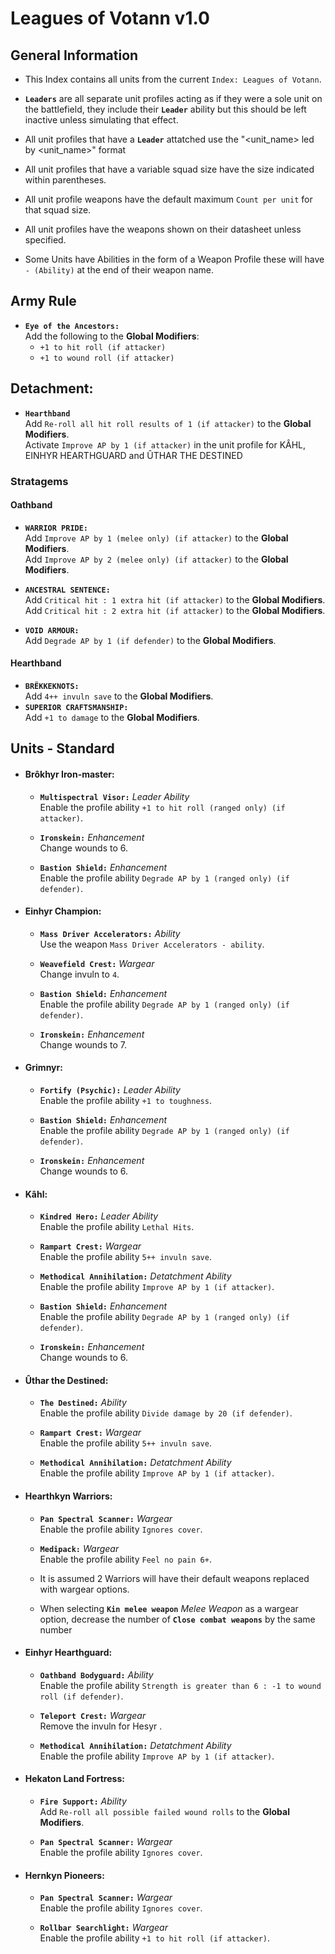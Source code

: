 # Leagues of Votann v1.0
## General Information

* This Index contains all units from the current `Index: Leagues of Votann`.
  
* **`Leaders`** are all separate unit profiles acting as if they were a sole unit on the battlefield, they include their **`Leader`** ability but this should be left inactive unless simulating that effect.

* All unit profiles that have a **`Leader`** attatched use the "<unit_name> led by <unit_name>" format
  
* All unit profiles that have a variable squad size have the size indicated within parentheses.
  
* All unit profile weapons have the default maximum `Count per unit` for that squad size.
  
* All unit profiles have the weapons shown on their datasheet unless specified.
  
* Some Units have Abilities in the form of a Weapon Profile these will have `- (Ability)` at the end of their weapon name.

## Army Rule
* **`Eye of the Ancestors:`** <br> Add the following to the **Global Modifiers**: 
  * `+1 to hit roll (if attacker)`
  * `+1 to wound roll (if attacker)` 

## Detachment: 
* **`Hearthband`** <br> Add `Re-roll all hit roll results of 1 (if attacker)` to the **Global Modifiers**. <br> Activate `Improve AP by 1 (if attacker)` in the unit profile for KÂHL, EINHYR HEARTHGUARD and ÛTHAR THE DESTINED

### Stratagems
#### Oathband
* **`WARRIOR PRIDE:`** <br> Add `Improve AP by 1 (melee only) (if attacker)` to the **Global Modifiers**. <br> Add `Improve AP by 2 (melee only) (if attacker)` to the **Global Modifiers**.

* **`ANCESTRAL SENTENCE:`** <br> Add `Critical hit : 1 extra hit (if attacker)` to the **Global Modifiers**. <br> Add `Critical hit : 2 extra hit (if attacker)` to the **Global Modifiers**.

* **`VOID ARMOUR:`** <br> Add `Degrade AP by 1 (if defender)` to the **Global Modifiers**.

#### Hearthband
* **`BRËKKEKNOTS:`** <br> Add `4++ invuln save` to the **Global Modifiers**.
* **`SUPERIOR CRAFTSMANSHIP:`** <br> Add `+1 to damage` to the **Global Modifiers**.
  

## Units - Standard
* #### Brôkhyr Iron-master:
  *  **`Multispectral Visor:`** *Leader Ability* <br> Enable the profile ability `+1 to hit roll (ranged only) (if attacker)`.

  *  **`Ironskein:`** *Enhancement* <br> Change wounds to 6.

  *  **`Bastion Shield:`** *Enhancement* <br> Enable the profile ability `Degrade AP by 1 (ranged only) (if defender)`.

* #### Einhyr Champion:
  *  **`Mass Driver Accelerators:`** *Ability* <br> Use the weapon `Mass Driver Accelerators - ability`.

  *  **`Weavefield Crest:`** *Wargear* <br> Change invuln to `4`.
  
  *  **`Bastion Shield:`** *Enhancement* <br> Enable the profile ability `Degrade AP by 1 (ranged only) (if defender)`.

  *  **`Ironskein:`** *Enhancement* <br> Change wounds to 7.

* #### Grimnyr:
  *  **`Fortify (Psychic):`** *Leader Ability* <br> Enable the profile ability `+1 to toughness`.

  *  **`Bastion Shield:`** *Enhancement* <br> Enable the profile ability `Degrade AP by 1 (ranged only) (if defender)`.

  *  **`Ironskein:`** *Enhancement* <br> Change wounds to 6.

* #### Kâhl:
  *  **`Kindred Hero:`** *Leader Ability* <br> Enable the profile ability `Lethal Hits`.

  *  **`Rampart Crest:`** *Wargear* <br> Enable the profile ability `5++ invuln save`.

  *  **`Methodical Annihilation:`** *Detatchment Ability* <br> Enable the profile ability `Improve AP by 1 (if attacker)`.

  *  **`Bastion Shield:`** *Enhancement* <br> Enable the profile ability `Degrade AP by 1 (ranged only) (if defender)`.

  *  **`Ironskein:`** *Enhancement* <br> Change wounds to 6.

* #### Ûthar the Destined:
  *  **`The Destined:`** *Ability* <br> Enable the profile ability `Divide damage by 20 (if defender)`.

  *  **`Rampart Crest:`** *Wargear* <br> Enable the profile ability `5++ invuln save`.

  *  **`Methodical Annihilation:`** *Detatchment Ability* <br> Enable the profile ability `Improve AP by 1 (if attacker)`.

* #### Hearthkyn Warriors:
  *  **`Pan Spectral Scanner:`** *Wargear* <br> Enable the profile ability `Ignores cover`.

  *  **`Medipack:`** *Wargear* <br> Enable the profile ability `Feel no pain 6+`.

  * It is assumed 2 Warriors will have their default weapons replaced with wargear options.  
  
  * When selecting **`Kin melee weapon`** *Melee Weapon* as a wargear option, decrease the number of **`Close combat weapons`** by the same number

* #### Einhyr Hearthguard:
  *  **`Oathband Bodyguard:`** *Ability* <br> Enable the profile ability `Strength is greater than 6 : -1 to wound roll (if defender)`.

  *  **`Teleport Crest:`** *Wargear* <br> Remove the invuln for Hesyr .
  
  *  **`Methodical Annihilation:`** *Detatchment Ability* <br> Enable the profile ability `Improve AP by 1 (if attacker)`.

* #### Hekaton Land Fortress:
   *  **`Fire Support:`** *Ability* <br> Add `Re-roll all possible failed wound rolls` to the **Global Modifiers**.
   
   *  **`Pan Spectral Scanner:`** *Wargear* <br> Enable the profile ability `Ignores cover`.
   
* #### Hernkyn Pioneers:
  *  **`Pan Spectral Scanner:`** *Wargear* <br> Enable the profile ability `Ignores cover`.

  *  **`Rollbar Searchlight:`** *Wargear* <br> Enable the profile ability `+1 to hit roll (if attacker)`.
